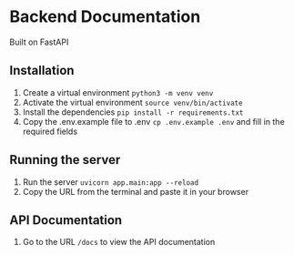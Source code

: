 # Backend Documentation
Built on FastAPI 

## Installation
1. Create a virtual environment ```python3 -m venv venv```
2. Activate the virtual environment ```source venv/bin/activate```
3. Install the dependencies ```pip install -r requirements.txt```
4. Copy the .env.example file to .env ```cp .env.example .env``` and fill in the required fields

## Running the server
1. Run the server ```uvicorn app.main:app --reload```
2. Copy the URL from the terminal and paste it in your browser

## API Documentation
1. Go to the URL ```/docs``` to view the API documentation


